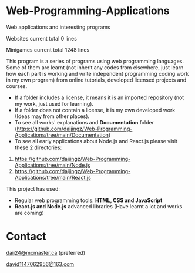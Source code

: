 # Web-Programming-Applications
Web applications and interesting programs

Websites current total 0 lines

Minigames current total 1248 lines

This program is a series of programs using web programming languages. Some of them are learnt (not inherit any codes from elsewhere, just learn how each part is working and write independent programming coding work in my own program) from online tutorials, developed licensed projects and courses.
* If a folder includes a license, it means it is an imported repository (not my work, just used for learning).
* If a folder does not contain a license, it is my own developed work (Ideas may from other places).
* To see all works' explanations and  **Documentation** folder (https://github.com/daijingz/Web-Programming-Applications/tree/main/Documentation)
* To see all early applications about Node.js and React.js please visit these 2 directories:
1. https://github.com/daijingz/Web-Programming-Applications/tree/main/Node.js
2. https://github.com/daijingz/Web-Programming-Applications/tree/main/React.js

This project has used:
* Regular web programming tools: **HTML, CSS and JavaScript**
* **React.js and Node.js** advanced libraries (Have learnt a lot and works are coming)

# Contact
daij24@mcmaster.ca
(preferred)

david1147062956@163.com
